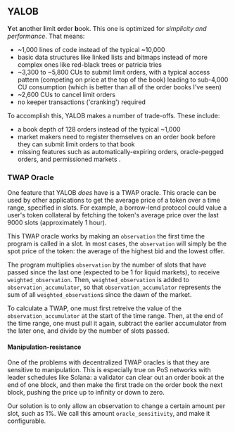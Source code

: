 ## YALOB

**Y**et **a**nother **l**imit **o**rder **b**ook. This one is optimized for *simplicity and performance*. That means:
- ~1,000 lines of code instead of the typical ~10,000
- basic data structures like linked lists and bitmaps instead of more complex ones like red-black trees or patricia tries
- ~3,300 to ~5,800 CUs to submit limit orders, with a typical access pattern (competing on price at the top of the book) leading to sub-4,000 CU consumption (which is better than all of the order books I've seen)
- ~2,600 CUs to cancel limit orders
- no keeper transactions ('cranking') required

To accomplish this, YALOB makes a number of trade-offs. These include:
- a book depth of 128 orders instead of the typical ~1,000
- market makers need to register themselves on an order book before they can submit limit orders to that book
- missing features such as automatically-expiring orders, oracle-pegged orders, and permissioned markets
.
### TWAP Oracle

One feature that YALOB *does* have is a TWAP oracle. This oracle can be used by other applications to get the average price of a token over a time range, specified in slots. For example, a borrow-lend protocol could value a user's token collateral by fetching the token's average price over the last 9000 slots (approximately 1 hour).

This TWAP oracle works by making an `observation` the first time the program is called in a slot. In most cases, the `observation` will simply be the spot price of the token: the average of the highest bid and the lowest offer. 

The program multiplies `observation` by the number of slots that have passed since the last one (expected to be 1 for liquid markets), to receive `weighted_observation`. Then, `weighted_observation` is added to `observation_accumulator`, so that `observation_accumulator` represents the sum of all `weighted_observation`s since the dawn of the market.

To calculate a TWAP, one must first retreive the value of the `observation_accumulator` at the start of the time range. Then, at the end of the time range, one must pull it again, subtract the earlier accumulator from the later one, and divide by the number of slots passed. 

#### Manipulation-resistance

One of the problems with decentralized TWAP oracles is that they are sensitive to manipulation. This is especially true on PoS networks with leader schedules like Solana: a validator can clear out an order book at the end of one block, and then make the first trade on the order book the next block, pushing the price up to infinity or down to zero. 

Our solution is to only allow an observation to change a certain amount per slot, such as 1%. We call this amount `oracle_sensitivity`, and make it configurable. 
